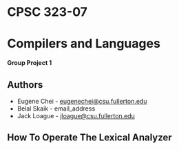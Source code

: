 # CPSC 323-07 
# Compilers and Languages
**Group Project 1**

**Authors**
-------
- Eugene Chei     - eugenechei@csu.fullerton.edu
- Belal Skaik     - email_address
- Jack Loague     - jloague@csu.fullerton.edu

**How To Operate The Lexical Analyzer**
---------------------------------------
